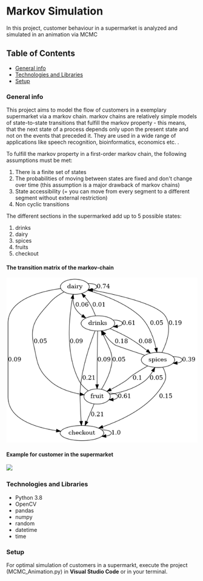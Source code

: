 # Markov Simulation
In this project, customer behaviour in a supermarket is analyzed and simulated in an animation via MCMC

## Table of Contents
- [General info](#general-info)
- [Technologies and Libraries](#technologies-and-libraries)
- [Setup](#setup)


### General info
This project aims to model the flow of customers in a exemplary supermarket via a markov chain.
markov chains are relatively simple models of state-to-state transitions that fulfill the markov property - this means, that the next state of a process depends only upon the present state and not on the events that preceded it. They are used in a wide range of applications like speech recognition, bioinformatics, economics etc. .

To fulfill the markov property in a first-order markov chain, the following assumptions must be met:
1. There is a finite set of states
2. The probabilities of moving between states are fixed and don't change over time (this assumption is a major drawback of markov chains)
3. State accessibility (= you can move from every segment to a different segment without external restriction)
4. Non cyclic transitions

The different sections in the supermarked add up to 5 possible states:
1. drinks
2. dairy
3. spices
4. fruits
5. checkout
#### The transition matrix of the markov-chain
![](transition_monday.png)
#### Example for customer in the supermarket
![](customer_simulation.gif)
### Technologies and Libraries
- Python 3.8
- OpenCV
- pandas
- numpy
- random
- datetime
- time

### Setup
For optimal simulation of customers in a supermarkt, execute the project (MCMC_Animation.py) in **Visual Studio Code** or in your terminal.

